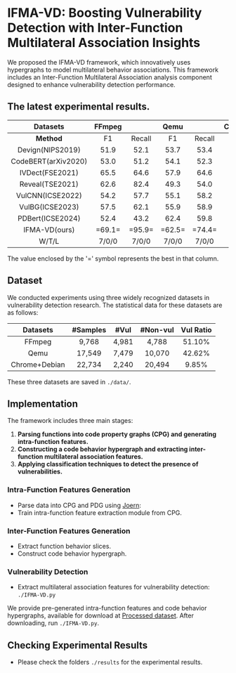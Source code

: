 # IFMA-VD: Boosting Vulnerability Detection with Inter-Function Multilateral Association Insights

We proposed the IFMA-VD framework, which innovatively uses hypergraphs to model multilateral behavior associations. This framework includes an Inter-Function Multilateral Association analysis component designed to enhance vulnerability detection performance.

## The latest experimental results.

|      Datasets       | **FFmpeg** |        | **Qemu** |        | **Chrome+Debian** |        |
|:-------------------:|:----------:|:------:|:--------:|:------:|:-----------------:|:------:|
|     **Method**      |     F1     | Recall |    F1    | Recall |        F1         | Recall |
|  Devign(NIPS2019)   |    51.9    |  52.1  |   53.7   |  53.4  |       28.4        |  28.7  |
| CodeBERT(arXiv2020) |    53.0    |  51.2  |   54.1   |  52.3  |       25.4        |  27.4  |
|   IVDect(FSE2021)   |    65.5    |  64.6  |   57.9   |  64.6  |       38.8        |  39.5  |
|   Reveal(TSE2021)   |    62.6    |  82.4  |   49.3   |  54.0  |       26.3        |  28.6  |
|  VulCNN(ICSE2022)   |    54.2    |  57.7  |   55.1   |  58.2  |       31.5        |  51.0  |
|   VulBG(ICSE2023)   |    57.5    |  62.1  |   55.9   |  58.9  |       36.5        |  59.3  |
|  PDBert(ICSE2024)   |    52.4    |  43.2  |   62.4   |  59.8  |       47.9        |  45.4  |
|    IFMA-VD(ours)    |   =69.1=   | =95.9= |  =62.5=  | =74.4= |      =50.8=       | =78.6= |
|        W/T/L        |   7/0/0    | 7/0/0  |  7/0/0   | 7/0/0  |       5/0/2       | 7/0/0  |

The value enclosed by the '=' symbol represents the best in that column.

<!-- ![image](https://github.com/user-attachments/assets/4c27a639-6a87-4818-8beb-e303ff3a8552) -->

## Dataset

We conducted experiments using three widely recognized datasets in vulnerability detection research. The statistical data for these datasets are as follows:

|     Datasets     |  #Samples  |  #Vul   |  #Non-vul  |  Vul Ratio  |
|:----------------:|:----------:|:-------:|:----------:|:-----------:|
|      FFmpeg      |   9,768    |  4,981  |   4,788    |   51.10%    |
|       Qemu       |   17,549   |  7,479  |   10,070   |   42.62%    |
|  Chrome+Debian   |   22,734   |  2,240  |   20,494   |    9.85%    |

These three datasets are saved in `./data/`.

## Implementation

The framework includes three main stages:
1. **Parsing functions into code property graphs (CPG) and generating intra-function features.**
2. **Constructing a code behavior hypergraph and extracting inter-function multilateral association features.**
3. **Applying classification techniques to detect the presence of vulnerabilities.**

### Intra-Function Features Generation
- Parse data into CPG and PDG using [Joern](https://github.com/joernio/joern):
- Train intra-function feature extraction module from CPG.

### Inter-Function Features Generation
- Extract function behavior slices.
- Construct code behavior hypergraph.

### Vulnerability Detection
- Extract multilateral association features for vulnerability detection: `./IFMA-VD.py`

We provide pre-generated intra-function features and code behavior hypergraphs, available for download at [Processed dataset](https://drive.google.com/file/d/1e2QyEppFSOpOOWaXXFbTkIPYj3f4hDVK/view?usp=drive_link). After downloading, run `./IFMA-VD.py`.

## Checking Experimental Results

- Please check the folders `./results` for the experimental results.
